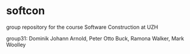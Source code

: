 # softcon
group repository for the course Software Construction at UZH

group31: Dominik Johann Arnold, Peter Otto Buck, Ramona Walker, Mark Woolley
